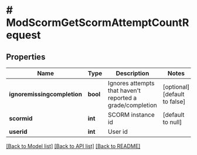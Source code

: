 # # ModScormGetScormAttemptCountRequest

## Properties

Name | Type | Description | Notes
------------ | ------------- | ------------- | -------------
**ignoremissingcompletion** | **bool** | Ignores attempts that haven&#39;t reported a grade/completion | [optional] [default to false]
**scormid** | **int** | SCORM instance id | [default to null]
**userid** | **int** | User id |

[[Back to Model list]](../../README.md#models) [[Back to API list]](../../README.md#endpoints) [[Back to README]](../../README.md)
